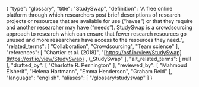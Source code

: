 {
    "type": "glossary",
    "title": "StudySwap",
    "definition": "A free online platform through which researchers post brief descriptions of research projects or resources that are available for use (“haves”) or that they require and another researcher may have (“needs”). StudySwap is a crowdsourcing approach to research which can ensure that fewer research resources go unused and more researchers have access to the resources they need.",
    "related_terms": [
        "Collaboration",
        "Crowdsourcing",
        "Team science"
    ],
    "references": [
        "Chartier et al. (2018)",
        "[https://osf.io/view/StudySwap](https://osf.io/view/StudySwap) , \\_StudySwap"
    ],
    "alt_related_terms": [
        null
    ],
    "drafted_by": [
        "Charlotte R. Pennington"
    ],
    "reviewed_by": [
        "Mahmoud Elsherif",
        "Helena Hartmann",
        "Emma Henderson",
        "Graham Reid"
    ],
    "language": "english",
    "aliases": [
        "/glossary/studyswap"
    ]
}